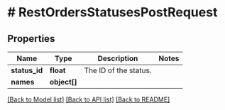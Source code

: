 # # RestOrdersStatusesPostRequest

## Properties

Name | Type | Description | Notes
------------ | ------------- | ------------- | -------------
**status_id** | **float** | The ID of the status. |
**names** | **object[]** |  |

[[Back to Model list]](../../README.md#models) [[Back to API list]](../../README.md#endpoints) [[Back to README]](../../README.md)
